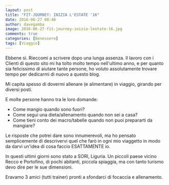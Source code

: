 ```yaml
---
layout: post
title: "FIT-JOURNEY: INIZIA L'ESTATE '16"
date: 2016-06-27 08:48
author: davegamba
image: 2016-06-27-fit-journey-inizia-lestate-16.jpg
comments: true
categories: [Benessere]
tags: [Viaggio]
---
```

Ebbene sì. 
Rieccomi a scrivere dopo una lunga assenza. 
Il lavoro con i Clienti di questo sito mi ha tolto molto tempo nell'ultimo anno, e per quanto sia felicissimo di aiutare tante persone, ho voluto assolutamente trovare tempo per dedicarmi di nuovo a questo blog.

Mi capita spesso di dovermi allenare (e alimentare) in viaggio, girando per diversi posti.

E molte persone hanno tra le loro domande:
- Come mangio quando sono fuori?
- Come segui una dieta/allenamento quando non sei a casa?
- Come tieni conto dei macro/tabelle quando non puoi prepararti da mangiare?

Le risposte che potrei dare sono innumerevoli, ma ho pensato semplicemente di descrivervi quel che farò in ogni mio viaggetto in modo da darvi un'idea di cosa faccio ESATTAMENTE io.

In questi ultimi giorni sono stato a SORI, Liguria.
Un piccoli paese vicino Recco e Portofino, di pochi abitanti, piccola spiaggia, ma con tanto turismo devo dire per le sue dimensioni.

Eravamo 3 amici (tutti trainer) pronti a sfondarci di focaccia e allenamento.
